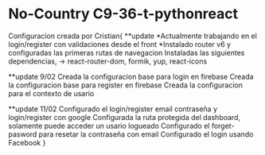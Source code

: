 # No-Country C9-36-t-pythonreact

Configuracion creada por Cristian{ \**update
*Actualmente trabajando en el login/register con validaciones desde el front
\*Instalado router v6 y configuradas las primeras rutas de navegacion
Instaladas las siguientes dependencias, -> react-router-dom, formik, yup, react-icons

\*\*update 9/02
Creada la configuracion base para login en firebase
Creada la configuracion base para register en firebase
Creada la configuracion para el contexto de usario

\*\*update 11/02
Configurado el login/register email contraseña y login/register con google
Configurada la ruta protegida del dashboard, solamente puede acceder un usario logueado
Configurado el forget-pasword para resetar la contraseña con email
Configurado el login usando Facebook
}
